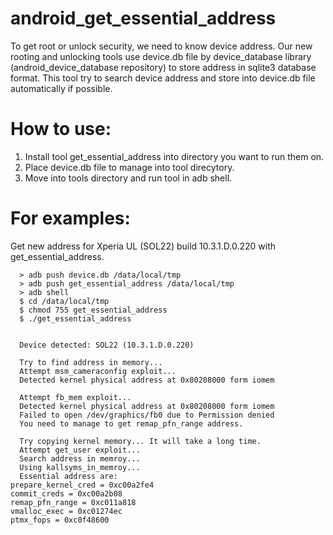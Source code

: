 android\_get\_essential\_address
=================

To get root or unlock security, we need to know device address. Our new rooting and unlocking tools use device.db file by device\_database library (android\_device\_database repository) to store address in sqlite3 database format. This tool try to search device address and store into device.db file automatically if possible.

# How to use:
1. Install tool get\_essential\_address into directory you want to run them on.
2. Place device.db file to manage into tool direcytory.
3. Move into tools directory and run tool in adb shell.

# For examples:

Get new address for Xperia UL (SOL22) build 10.3.1.D.0.220 with get\_essential\_address.

      > adb push device.db /data/local/tmp
      > adb push get_essential_address /data/local/tmp
      > adb shell
      $ cd /data/local/tmp
      $ chmod 755 get_essential_address
      $ ./get_essential_address


      Device detected: SOL22 (10.3.1.D.0.220)

      Try to find address in memory...
      Attempt msm_cameraconfig exploit...
      Detected kernel physical address at 0x80208000 form iomem

      Attempt fb_mem exploit...
      Detected kernel physical address at 0x80208000 form iomem
      Failed to open /dev/graphics/fb0 due to Permission denied
      You need to manage to get remap_pfn_range address.

      Try copying kernel memory... It will take a long time.
      Attempt get_user exploit...
      Search address in memroy...
      Using kallsyms_in_memroy...
      Essential address are:
	prepare_kernel_cred = 0xc00a2fe4
	commit_creds = 0xc00a2b08
	remap_pfn_range = 0xc011a818
	vmalloc_exec = 0xc01274ec
	ptmx_fops = 0xc0f48600
